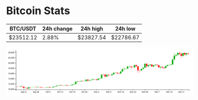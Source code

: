 # Bitcoin Stats

BTC/USDT|24h change|24h high|24h low|
|---|---|---|---|
|$23512.12|2.88%|$23827.54|$22786.67|

<img src="./chart.svg">

